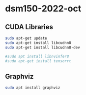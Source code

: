 # dsm150-2022-oct

## CUDA Libraries

```bash
sudo apt-get update
sudo apt-get install libcudnn8
sudo apt-get install libcudnn8-dev

#sudo apt install libnvinfer8
#sudo apt-get install tensorrt
```

## Graphviz

```bash
sudo apt install graphviz
```
